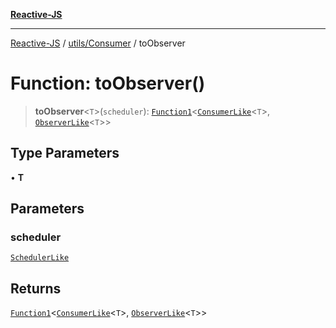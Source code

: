 [**Reactive-JS**](../../../README.md)

***

[Reactive-JS](../../../README.md) / [utils/Consumer](../README.md) / toObserver

# Function: toObserver()

> **toObserver**\<`T`\>(`scheduler`): [`Function1`](../../../functions/type-aliases/Function1.md)\<[`ConsumerLike`](../../interfaces/ConsumerLike.md)\<`T`\>, [`ObserverLike`](../../interfaces/ObserverLike.md)\<`T`\>\>

## Type Parameters

• **T**

## Parameters

### scheduler

[`SchedulerLike`](../../interfaces/SchedulerLike.md)

## Returns

[`Function1`](../../../functions/type-aliases/Function1.md)\<[`ConsumerLike`](../../interfaces/ConsumerLike.md)\<`T`\>, [`ObserverLike`](../../interfaces/ObserverLike.md)\<`T`\>\>
